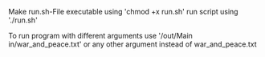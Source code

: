 Make run.sh-File executable using 'chmod +x run.sh'
run script using './run.sh'

To run program with different arguments use '/out/Main in/war_and_peace.txt' or any other argument instead of war_and_peace.txt